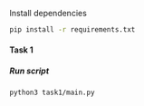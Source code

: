 Install dependencies 

```bash
pip install -r requirements.txt
```

#### Task 1

##### Run script

```bash
python3 task1/main.py
```
